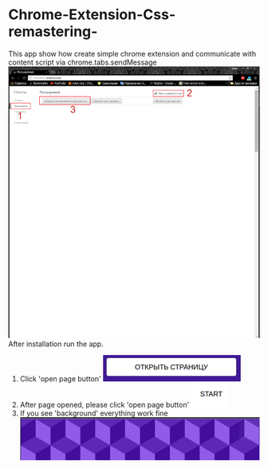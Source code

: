 # Chrome-Extension-Css-remastering-
This app show how create simple chrome extension and communicate with content script via chrome.tabs.sendMessage
![helper](https://github.com/gleb619/Chrome-Extension-Css-remastering-/raw/master/helper.jpg)
After installation run the app.
1) Click 'open page button'
![helper](https://github.com/gleb619/froot/raw/master/button.jpg)
2) After page opened, please click 'open page button'
![helper](https://github.com/gleb619/froot/raw/master/start.jpg)
3) If you see 'background' everything work fine
![helper](https://github.com/gleb619/froot/raw/master/background.jpg)
